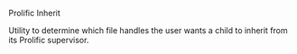 Prolific Inherit

Utility to determine which file handles the user wants a child to inherit from
its Prolific supervisor.
